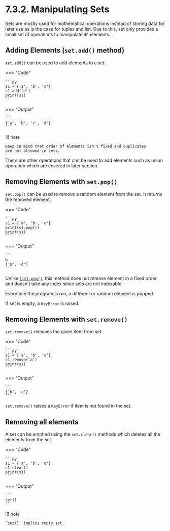 # 7.3.2. Manipulating Sets
Sets are mostly used for mathematical operations instead of storing
data for later use as is the case for tuples and list. Due to this,
set only provides a small set of operations to manipulate its elements.

## Adding Elements (`set.add()` method)
`set.add()` can be used to add elements to a set.

=== "Code"

    ```py
    s1 = {'a', 'b', 'c'}
    s1.add('d')
    print(s1)
    ```

=== "Output"

    ```
    {'a', 'b', 'c', 'd'}
    ```

!!! note

    Keep in mind that order of elements isn't fixed and duplicates
    are not allowed in sets.

There are other operations that can be used to add elements such
as union operation which are covered in later section.

## Removing Elements with `set.pop()`
`set.pop()` can be used to remove a random element from the set. It
returns the removed element.

=== "Code"

    ```py
    s1 = {'a', 'b', 'c'}
    print(s1.pop())
    print(s1)
    ```

=== "Output"

    ```
    b
    {'a', 'c'}
    ```

Unlike [`list.pop()`](../lists/manipulating-elements.md#removing-elements-methods), this method does not remove element
in a fixed order and doesn't take any index since sets are not
indexable.

Everytime the program is run, a different or random element is popped.

If set is empty, a `KeyError` is raised.

## Removing Elements with `set.remove()`
`set.remove()` removes the given item from set.

=== "Code"

    ```py
    s1 = {'a', 'b', 'c'}
    s1.remove('a')
    print(s1)
    ```

=== "Output"

    ```
    {'b', 'c'}
    ```

`set.remove()` raises a `KeyError` if item is not found in
the set.

## Removing all elements
A set can be emptied using the `set.clear()` methods which
deletes all the elements from the set.

=== "Code"

    ```py
    s1 = {'a', 'b', 'c'}
    s1.clear()
    print(s1)
    ```

=== "Output"

    ```
    set()
    ```

!!! note

    `set()` implies empty set.

